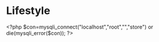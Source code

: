 # Lifestyle
&lt;?php $con=mysqli_connect("localhost","root","","store") or die(mysqli_error($con)); ?>
